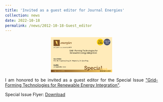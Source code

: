 ```yaml
---
title: 'Invited as a guest editor for Journal Energies'
collection: news
date: 2022-10-18
permalink: /news/2012-10-18-Guest_editor
---
```

<center><img src="/images/Special_issue.png" width="40%" height="40%"/></center>

<p align="justify">
I am honored to be invited as a guest editor for the Special Issue <a href="https://www.mdpi.com/journal/energies/special_issues/71B4KX4X40" rel="nofollow">"Grid-Forming Technologies for Renewable Energy Integration"</a>. 
</p>

Special Issue Flyer:
[Download](http://minghui-lu.github.io/files/special_issue_flyer.pdf)